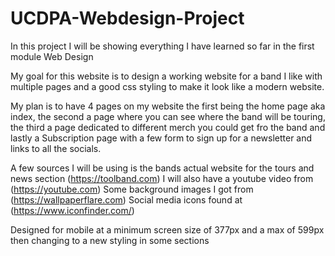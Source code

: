 # UCDPA-Webdesign-Project
In this project I will be showing everything I have learned so far in the first module Web Design 

My goal for this website is to design a working website for a band I like with multiple pages and a good css styling to make it look like a modern website.

My plan is to have 4 pages on my website the first being the home page aka index, the second a page where you can see where the band will be touring, the third a page dedicated to different merch you could get fro the band and lastly a Subscription page with a few form to sign up for a newsletter and links to all the socials.

A few sources I will be using is the bands actual website for the tours and news section
(https://toolband.com)
I will also have a youtube video from 
(https://youtube.com)
Some background images I got from 
(https://wallpaperflare.com)
Social media icons found at
(https://www.iconfinder.com/)

Designed for mobile at a minimum screen size of 377px and a max of 599px then changing to a new styling in some sections 
